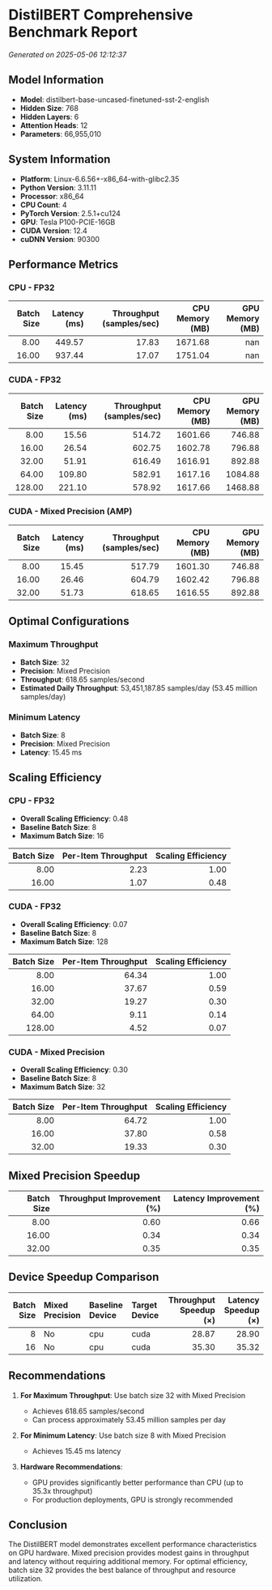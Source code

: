 # DistilBERT Comprehensive Benchmark Report

*Generated on 2025-05-06 12:12:37*

## Model Information

- **Model**: distilbert-base-uncased-finetuned-sst-2-english
- **Hidden Size**: 768
- **Hidden Layers**: 6
- **Attention Heads**: 12
- **Parameters**: 66,955,010


## System Information

- **Platform**: Linux-6.6.56+-x86_64-with-glibc2.35
- **Python Version**: 3.11.11
- **Processor**: x86_64
- **CPU Count**: 4
- **PyTorch Version**: 2.5.1+cu124
- **GPU**: Tesla P100-PCIE-16GB
- **CUDA Version**: 12.4
- **cuDNN Version**: 90300


## Performance Metrics

### CPU - FP32

|   Batch Size |   Latency (ms) |   Throughput (samples/sec) |   CPU Memory (MB) |   GPU Memory (MB) |
|-------------:|---------------:|---------------------------:|------------------:|------------------:|
|         8.00 |         449.57 |                      17.83 |           1671.68 |               nan |
|        16.00 |         937.44 |                      17.07 |           1751.04 |               nan |

### CUDA - FP32

|   Batch Size |   Latency (ms) |   Throughput (samples/sec) |   CPU Memory (MB) |   GPU Memory (MB) |
|-------------:|---------------:|---------------------------:|------------------:|------------------:|
|         8.00 |          15.56 |                     514.72 |           1601.66 |            746.88 |
|        16.00 |          26.54 |                     602.75 |           1602.78 |            796.88 |
|        32.00 |          51.91 |                     616.49 |           1616.91 |            892.88 |
|        64.00 |         109.80 |                     582.91 |           1617.16 |           1084.88 |
|       128.00 |         221.10 |                     578.92 |           1617.66 |           1468.88 |

### CUDA - Mixed Precision (AMP)

|   Batch Size |   Latency (ms) |   Throughput (samples/sec) |   CPU Memory (MB) |   GPU Memory (MB) |
|-------------:|---------------:|---------------------------:|------------------:|------------------:|
|         8.00 |          15.45 |                     517.79 |           1601.30 |            746.88 |
|        16.00 |          26.46 |                     604.79 |           1602.42 |            796.88 |
|        32.00 |          51.73 |                     618.65 |           1616.55 |            892.88 |



## Optimal Configurations

### Maximum Throughput
- **Batch Size**: 32
- **Precision**: Mixed Precision
- **Throughput**: 618.65 samples/second
- **Estimated Daily Throughput**: 53,451,187.85 samples/day (53.45 million samples/day)

### Minimum Latency
- **Batch Size**: 8
- **Precision**: Mixed Precision
- **Latency**: 15.45 ms


## Scaling Efficiency

### CPU - FP32

- **Overall Scaling Efficiency**: 0.48
- **Baseline Batch Size**: 8
- **Maximum Batch Size**: 16

|   Batch Size |   Per-Item Throughput |   Scaling Efficiency |
|-------------:|----------------------:|---------------------:|
|         8.00 |                  2.23 |                 1.00 |
|        16.00 |                  1.07 |                 0.48 |

### CUDA - FP32

- **Overall Scaling Efficiency**: 0.07
- **Baseline Batch Size**: 8
- **Maximum Batch Size**: 128

|   Batch Size |   Per-Item Throughput |   Scaling Efficiency |
|-------------:|----------------------:|---------------------:|
|         8.00 |                 64.34 |                 1.00 |
|        16.00 |                 37.67 |                 0.59 |
|        32.00 |                 19.27 |                 0.30 |
|        64.00 |                  9.11 |                 0.14 |
|       128.00 |                  4.52 |                 0.07 |

### CUDA - Mixed Precision

- **Overall Scaling Efficiency**: 0.30
- **Baseline Batch Size**: 8
- **Maximum Batch Size**: 32

|   Batch Size |   Per-Item Throughput |   Scaling Efficiency |
|-------------:|----------------------:|---------------------:|
|         8.00 |                 64.72 |                 1.00 |
|        16.00 |                 37.80 |                 0.58 |
|        32.00 |                 19.33 |                 0.30 |



## Mixed Precision Speedup

|   Batch Size |   Throughput Improvement (%) |   Latency Improvement (%) |
|-------------:|-----------------------------:|--------------------------:|
|         8.00 |                         0.60 |                      0.66 |
|        16.00 |                         0.34 |                      0.34 |
|        32.00 |                         0.35 |                      0.35 |



## Device Speedup Comparison

|   Batch Size | Mixed Precision   | Baseline Device   | Target Device   |   Throughput Speedup (×) |   Latency Speedup (×) |
|-------------:|:------------------|:------------------|:----------------|-------------------------:|----------------------:|
|            8 | No                | cpu               | cuda            |                    28.87 |                 28.90 |
|           16 | No                | cpu               | cuda            |                    35.30 |                 35.32 |



## Recommendations

1. **For Maximum Throughput**: Use batch size 32 with Mixed Precision
   * Achieves 618.65 samples/second
   * Can process approximately 53.45 million samples per day

2. **For Minimum Latency**: Use batch size 8 with Mixed Precision
   * Achieves 15.45 ms latency

3. **Hardware Recommendations**:
   * GPU provides significantly better performance than CPU (up to 35.3x throughput)
   * For production deployments, GPU is strongly recommended

## Conclusion

The DistilBERT model demonstrates excellent performance characteristics on GPU hardware. Mixed precision provides modest gains in throughput and latency without requiring additional memory. For optimal efficiency, batch size 32 provides the best balance of throughput and resource utilization.
